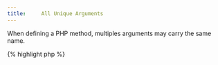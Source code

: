 ```yaml
---
title:     All Unique Arguments
---
```


When defining a PHP method, multiples arguments may carry the same name.

{% highlight php %}
<?php
function f($a, $a, $a) {
	echo $a;
}

f('b', 'c', 'd'); // prints 'd'

{% endhighlight %}


The incoming values are assigned to the arguments in the same order as in the method definition: the last one overwrites the first.

{% highlight php %}
<?php
function f($a, $b, $a) {
	echo $b , $a;
}

f('e', 'f', 'g'); // prints 'fg'

{% endhighlight %}


It is recommended to always use distinct names for arguments variables.


### Rule Details

The following patterns are considered warnings:

{% highlight php %}
<?php
function f($b, $a, $a) { /**/ }

function f($a, $b, $a) { /**/ }

function f($a, $a, $a) { /**/ }

function f(Stdclass $a, $a) { /**/ }

function f(Stdclass $a, $a = 2) { /**/ }

function f(Stdclass $a, &$a) { /**/ }

{% endhighlight %}{: .warning }


The following patterns are not considered warnings:

{% highlight php %}
<?php
function f($a, $b, $c) { /**/ }

{% endhighlight %}{: .ok }


### When Not To Use This Rule

Always use this.


### Further Reading


#### Related rules

* [No Closure Argument Collisions]
* [Default Argument At The End]
* [No Extra Argument]
* [No Missing Argument]
* [No Unused Arguments]


[No Closure Argument Collisions]: {{ "/good-practices/imported-collision/" | prepend: site.clearphp.url }}
[Default Argument At The End]: {{ "/php-manual/argument-with-default-at-the-end/" | prepend: site.clearphp.url }}
[No Extra Argument]: {{ "/good-practices/no-extra-argument/" | prepend: site.clearphp.url }}
[No Missing Argument]: {{ "/good-practices/no-missing-argument/" | prepend: site.clearphp.url }}
[No Unused Arguments]: {{ "/good-practices/no-unused-arguments/" | prepend: site.clearphp.url }}
